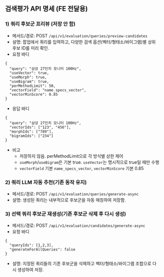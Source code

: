 ## 검색평가 API 명세 (FE 전달용)

### 1) 쿼리 후보군 프리뷰 (저장 안 함)
- 메서드/경로: POST `/api/v1/evaluation/queries/preview-candidates`
- 설명: 팝업에서 쿼리를 입력하고, 다양한 검색 옵션(벡터/형태소/바이그램)별 상위 후보 ID를 미리 확인.
- 요청 바디
```
{
  "query": "삼성 27인치 모니터 100Hz",
  "useVector": true,
  "useMorph": true,
  "useBigram": true,
  "perMethodLimit": 50,
  "vectorField": "name_specs_vector",
  "vectorMinScore": 0.85
}
```
- 응답 바디
```
{
  "query": "삼성 27인치 모니터 100Hz",
  "vectorIds": ["123", "456"],
  "morphIds": ["789"],
  "bigramIds": ["234"]
}
```
- 비고
  - 저장하지 않음. perMethodLimit으로 각 방식별 상한 제어
  - `useMorph`/`useBigram`은 기본 true. `useVector`는 명시적으로 true일 때만 수행
  - `vectorField` 기본 `name_specs_vector`, `vectorMinScore` 기본 0.85

### 2) 쿼리 LLM 자동 추천(기존 동작 유지)
- 메서드/경로: POST `/api/v1/evaluation/queries/generate-async`
- 설명: 생성된 쿼리는 내부적으로 후보군을 자동 매칭하여 저장함.

### 3) 선택 쿼리 후보군 재생성(기존 후보군 삭제 후 다시 생성)
- 메서드/경로: POST `/api/v1/evaluation/candidates/generate-async`
- 요청 바디
```
{
  "queryIds": [1,2,3],
  "generateForAllQueries": false
}
```
- 설명: 지정된 쿼리들의 기존 후보군을 삭제하고 벡터/형태소/바이그램 조합으로 다시 생성하여 저장.


